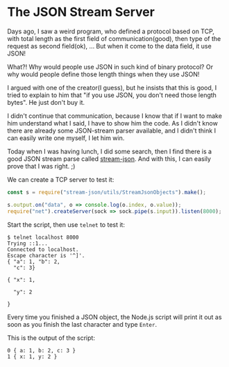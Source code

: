# The JSON Stream Server


Days ago, I saw a weird program, who defined a protocol based on TCP, with total length as the first field of communication(good), then type of the request as second field(ok), ... But when it come to the data field, it use JSON!

What?! Why would people use JSON in such kind of binary protocol? Or why would people define those length things when they use JSON!

I argued with one of the creator(I guess), but he insists that this is good, I tried to explain to him that "if you use JSON, you don't need those length bytes". He just don't buy it.

I didn't continue that communication, because I know that if I want to make him understand what I said, I have to show him the code. As I didn't know there are already some JSON-stream parser available, and I didn't think I can easily write one myself, I let him win.

Today when I was having lunch, I did some search, then I find there is a good JSON stream parse called [stream-json][1]. And with this, I can easily prove that I was right. ;)

We can create a TCP server to test it:

```js
const s = require("stream-json/utils/StreamJsonObjects").make();

s.output.on("data", o => console.log(o.index, o.value));
require("net").createServer(sock => sock.pipe(s.input)).listen(8000);
```


Start the script, then use `telnet` to test it:

```
$ telnet localhost 8000
Trying ::1...
Connected to localhost.
Escape character is '^]'.
{ "a": 1, "b": 2,
  "c": 3}

{ "x": 1,

  "y": 2

}
```

Every time you finished a JSON object, the Node.js script will print it out as soon as you finish the last character and type `Enter`.

This is the output of the script:

```
0 { a: 1, b: 2, c: 3 }
1 { x: 1, y: 2 }
```


[1]: https://github.com/uhop/stream-json

